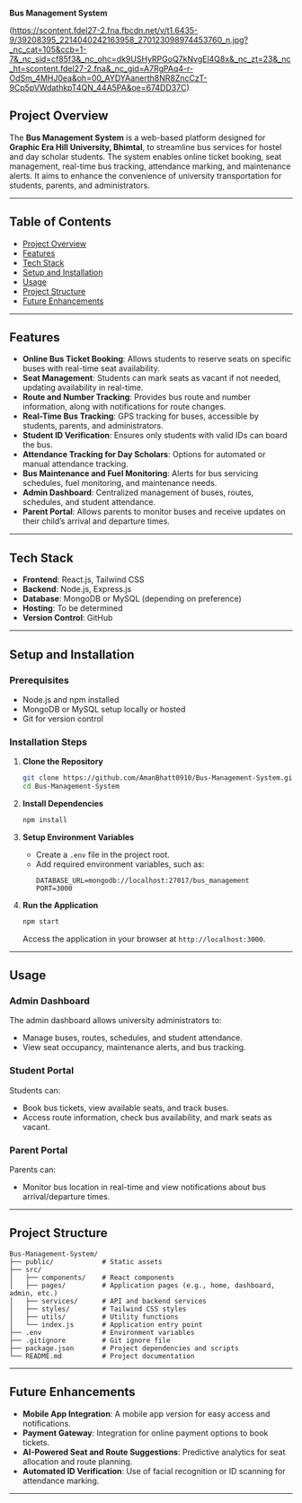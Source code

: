 **Bus Management System**

(https://scontent.fdel27-2.fna.fbcdn.net/v/t1.6435-9/39208395_2214040242163958_270123098974453760_n.jpg?_nc_cat=105&ccb=1-7&_nc_sid=cf85f3&_nc_ohc=dk9USHyRPGoQ7kNvgEl4Q8x&_nc_zt=23&_nc_ht=scontent.fdel27-2.fna&_nc_gid=A7RgPAq4-r-OdSm_4MHJ0ea&oh=00_AYDYAanerth8NR8ZncCzT-9Cp5pVWdathkpT4QN_44A5PA&oe=674DD37C)


## **Project Overview**

The **Bus Management System** is a web-based platform designed for **Graphic Era Hill University, Bhimtal**, to streamline bus services for hostel and day scholar students. The system enables online ticket booking, seat management, real-time bus tracking, attendance marking, and maintenance alerts. It aims to enhance the convenience of university transportation for students, parents, and administrators.

---

## **Table of Contents**
- [Project Overview](#project-overview)
- [Features](#features)
- [Tech Stack](#tech-stack)
- [Setup and Installation](#setup-and-installation)
- [Usage](#usage)
- [Project Structure](#project-structure)
- [Future Enhancements](#future-enhancements)

---

## **Features**

- **Online Bus Ticket Booking**: Allows students to reserve seats on specific buses with real-time seat availability.
- **Seat Management**: Students can mark seats as vacant if not needed, updating availability in real-time.
- **Route and Number Tracking**: Provides bus route and number information, along with notifications for route changes.
- **Real-Time Bus Tracking**: GPS tracking for buses, accessible by students, parents, and administrators.
- **Student ID Verification**: Ensures only students with valid IDs can board the bus.
- **Attendance Tracking for Day Scholars**: Options for automated or manual attendance tracking.
- **Bus Maintenance and Fuel Monitoring**: Alerts for bus servicing schedules, fuel monitoring, and maintenance needs.
- **Admin Dashboard**: Centralized management of buses, routes, schedules, and student attendance.
- **Parent Portal**: Allows parents to monitor buses and receive updates on their child’s arrival and departure times.

---

## **Tech Stack**

- **Frontend**: React.js, Tailwind CSS
- **Backend**: Node.js, Express.js
- **Database**: MongoDB or MySQL (depending on preference)
- **Hosting**: To be determined
- **Version Control**: GitHub

---

## **Setup and Installation**

### **Prerequisites**
- Node.js and npm installed
- MongoDB or MySQL setup locally or hosted
- Git for version control

### **Installation Steps**

1. **Clone the Repository**
   ```bash
   git clone https://github.com/AmanBhatt0910/Bus-Management-System.git
   cd Bus-Management-System
   ```

2. **Install Dependencies**
   ```bash
   npm install
   ```

3. **Setup Environment Variables**
   - Create a `.env` file in the project root.
   - Add required environment variables, such as:
     ```
     DATABASE_URL=mongodb://localhost:27017/bus_management
     PORT=3000
     ```

4. **Run the Application**
   ```bash
   npm start
   ```

   Access the application in your browser at `http://localhost:3000`.

---

## **Usage**

### **Admin Dashboard**
The admin dashboard allows university administrators to:
- Manage buses, routes, schedules, and student attendance.
- View seat occupancy, maintenance alerts, and bus tracking.

### **Student Portal**
Students can:
- Book bus tickets, view available seats, and track buses.
- Access route information, check bus availability, and mark seats as vacant.

### **Parent Portal**
Parents can:
- Monitor bus location in real-time and view notifications about bus arrival/departure times.

---

## **Project Structure**

```plaintext
Bus-Management-System/
├── public/            # Static assets
├── src/
│   ├── components/    # React components
│   ├── pages/         # Application pages (e.g., home, dashboard, admin, etc.)
│   ├── services/      # API and backend services
│   ├── styles/        # Tailwind CSS styles
│   ├── utils/         # Utility functions
│   └── index.js       # Application entry point
├── .env               # Environment variables
├── .gitignore         # Git ignore file
├── package.json       # Project dependencies and scripts
└── README.md          # Project documentation
```

---

## **Future Enhancements**

- **Mobile App Integration**: A mobile app version for easy access and notifications.
- **Payment Gateway**: Integration for online payment options to book tickets.
- **AI-Powered Seat and Route Suggestions**: Predictive analytics for seat allocation and route planning.
- **Automated ID Verification**: Use of facial recognition or ID scanning for attendance marking.

---
